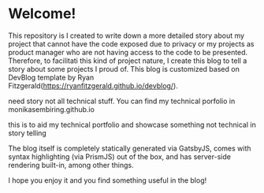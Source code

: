 # Welcome!

This repository is I created to write down a more detailed story about my project that cannot have the code exposed due to privacy or my projects as product manager who are not having access to the code to be presented. Therefore, to facilitati this kind of project nature, I create this blog to tell a story about some projects I proud of. This blog is customized based on DevBlog template by Ryan Fitzgerald(https://ryanfitzgerald.github.io/devblog/).

need story not all technical stuff. You can find my technical porfolio in monikasembiring.github.io

this is to aid my technical portfolio and showcase something not technical in story telling

The blog itself is completely statically generated via GatsbyJS, comes with syntax highlighting (via PrismJS) out of the box, and has server-side rendering built-in, among other things.

I hope you enjoy it and you find something useful in the blog!
